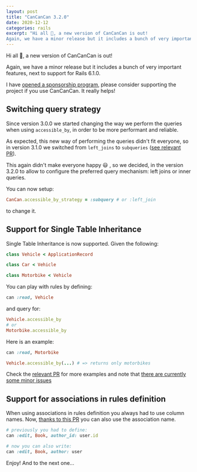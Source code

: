 ```yaml
---
layout: post
title: "CanCanCan 3.2.0"
date: 2020-12-12
categories: rails
excerpt: "Hi all 👋, a new version of CanCanCan is out!
Again, we have a minor release but it includes a bunch of very important features, next to support for Rails 6.1.0."
---
```


Hi all 👋,
a new version of CanCanCan is out!

Again, we have a minor release but it includes a bunch of very important features, next to support for Rails 6.1.0.

I have [opened a sponsorship program](https://github.com/sponsors/coorasse), please consider supporting the project if you use CanCanCan. It really helps!

## Switching query strategy

Since version 3.0.0 we started changing the way we perform the queries when using `accessible_by`, in order to be more performant and reliable.

As expected, this new way of performing the queries didn't fit everyone, so in version 3.1.0 we switched from `left_joins` to `subqueries` ([see relevant PR](https://github.com/CanCanCommunity/cancancan/pull/605)).

This again didn't make everyone happy 😃 , so we decided, in the version 3.2.0 to allow to configure the preferred query mechanism: left joins or inner queries.

You can now setup:
```ruby
CanCan.accessible_by_strategy = :subquery # or :left_join
```

to change it.

## Support for Single Table Inheritance

Single Table Inheritance is now supported. Given the following:

```ruby
class Vehicle < ApplicationRecord

class Car < Vehicle

class Motorbike < Vehicle
```

You can play with rules by defining:

```ruby
can :read, Vehicle
```

and query for:

```ruby
Vehicle.accessible_by
# or
Motorbike.accessible_by
```

Here is an example:

```ruby
can :read, Motorbike

Vehicle.accessible_by(...) # => returns only motorbikes
```

Check the [relevant PR](https://github.com/CanCanCommunity/cancancan/pull/649/files) for more examples and note that [there are currently some minor issues](https://github.com/CanCanCommunity/cancancan/pull/663)

## Support for associations in rules definition

When using associations in rules definition you always had to use column names. Now, [thanks to this PR](https://github.com/CanCanCommunity/cancancan/pull/650) you can also use the association name.

```ruby
# previously you had to define:
can :edit, Book, author_id: user.id

# now you can also write:
can :edit, Book, author: user
```

Enjoy! And to the next one...

